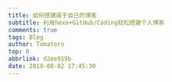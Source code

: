 ```yaml
---
title: 如何搭建属于自己的博客
subtitle: 利用hexo+GitHub/Coding轻松搭建个人博客
comments: true
tags: Blog
author: Tomatoro
top: 0
abbrlink: d2ee919b
date: 2019-08-02 17:45:30
---
```


